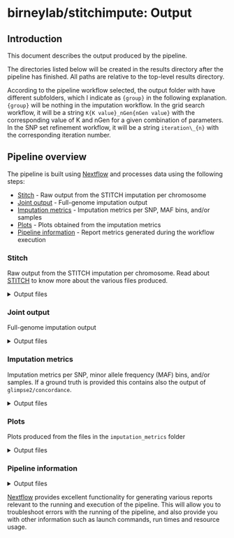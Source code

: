 # birneylab/stitchimpute: Output

## Introduction

This document describes the output produced by the pipeline.

The directories listed below will be created in the results directory after the pipeline has finished. All paths are relative to the top-level results directory.

According to the pipeline workflow selected, the output folder with have different subfolders, which I indicate as `{group}` in the following explanation.
`{group}` will be nothing in the imputation workflow.
In the grid search workflow, it will be a string `K{K value}_nGen{nGen value}` with the corresponding value of K and nGen for a given combination of parameters.
In the SNP set refinement workflow, it will be a string `iteration\_{n}` with the corresponding iteration number.

## Pipeline overview

The pipeline is built using [Nextflow](https://www.nextflow.io/) and processes data using the following steps:

- [Stitch](#stitch) - Raw output from the STITCH imputation per chromosome
- [Joint output](#joint) - Full-genome imputation output
- [Imputation metrics](#performance) - Imputation metrics per SNP, MAF bins, and/or samples
- [Plots](#plots) - Plots obtained from the imputation metrics
- [Pipeline information](#pipeline-information) - Report metrics generated during the workflow execution

### Stitch

Raw output from the STITCH imputation per chromosome.
Read about [STITCH](https://github.com/rwdavies/STITCH) to know more about the various files produced.

<details markdown="1">
<summary>Output files</summary>

- `{group}/stitch/chromosome_*`
  - `plots/`: Plots produced by STITCH
  - `RData/`: Intermediate STITCH results as R objects
  - `chromosome_*.vcf.gz`: Imputed VCF file for the chromosome
  - `chromosome_*.vcf.gz.csi`: Index file for the VCF

</details>

### Joint output

Full-genome imputation output

<details markdown="1">
<summary>Output files</summary>

- `{group}/joint_stitch_output`
  - `vcf/joint_stitch_output.vcf.gz`: Full genome imputed genotypes
  - `vcf/joint_stitch_output.vcf.gz.csi`: VCF index

</details>

### Imputation metrics

Imputation metrics per SNP, minor allele frequency (MAF) bins, and/or samples. If a ground truth is provided this contains also the output of `glimpse2/concordance`.

<details markdown="1">
<summary>Output files</summary>

- `{group}/imputation_metrics`
  - `joint_stitch_output.info_score.csv.gz`: CSV file with header and columns `chr,pos,ref,alt,info_score`. The `info_score` is extracted from the STITCH output and it is a SNP-wise internal imputation quality metric
  - `joint_stitch_output.r2_sites.tsv.gz`: TSV file produced by `glimpse2/concordance` with per-SNP ground truth correlations in terms of allele dosages (`ds_r2`)
  - `joint_stitch_output.{rsquare,error}.{grp,spl}.txt.gz`: ground truth performance metrics produced by `glimpse2/concordance`

</details>

### Plots

Plots produced from the files in the `imputation_metrics` folder

<details markdown="1">
<summary>Output files</summary>

- `{group}/plots`
  - `joint_stitch_output.{info_score,r2_sites,r2_samples,r2_maf_bins}.pdf`

</details>

### Pipeline information

<details markdown="1">
<summary>Output files</summary>

- `pipeline_info/`
  - Reports generated by Nextflow: `execution_report.html`, `execution_timeline.html`, `execution_trace.txt` and `pipeline_dag.dot`/`pipeline_dag.svg`.
  - Reports generated by the pipeline: `pipeline_report.html`, `pipeline_report.txt` and `software_versions.yml`. The `pipeline_report*` files will only be present if the `--email` / `--email_on_fail` parameter's are used when running the pipeline.
  - Reformatted samplesheet files used as input to the pipeline: `samplesheet.valid.csv`.

</details>

[Nextflow](https://www.nextflow.io/docs/latest/tracing.html) provides excellent functionality for generating various reports relevant to the running and execution of the pipeline. This will allow you to troubleshoot errors with the running of the pipeline, and also provide you with other information such as launch commands, run times and resource usage.
